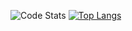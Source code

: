 ![Code Stats](https://github-readme-stats.vercel.app/api?username=laffed&show_icons=true&theme=radical&count_private=true&hide_title=true) [![Top Langs](https://github-readme-stats.vercel.app/api/top-langs/?username=laffed&layout=compact&theme=radical)](https://github.com/anuraghazra/github-readme-stats)

